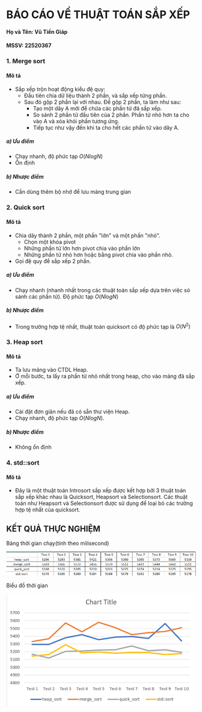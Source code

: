 # BÁO CÁO VỀ THUẬT TOÁN SẮP XẾP #

#### Họ và Tên: Vũ Tiến Giáp ####
#### MSSV: 22520367 ####

### 1. Merge sort ###
#### Mô tả ####
- Sắp xếp trộn hoạt động kiểu đệ quy:
  - Đầu tiên chia dữ liệu thành 2 phần, và sắp xếp từng phần.
  - Sau đó gộp 2 phần lại với nhau. Để gộp 2 phần, ta làm như sau:
    - Tạo một dãy A mới để chứa các phần tử đã sắp xếp. 
    - So sánh 2 phần tử đầu tiên của 2 phần. Phần tử nhỏ hơn ta cho vào A và xóa khỏi phần tương ứng.
    - Tiếp tục như vậy đến khi ta cho hết các phần tử vào dãy A.
##### a) Ưu điểm
- Chạy nhanh, độ phức tạp $O(NlogN)$
- Ổn định
##### b) Nhược điểm #####
- Cần dùng thêm bộ nhớ để lưu mảng trung gian

### 2. Quick sort ###
#### Mô tả ####
- Chia dãy thành 2 phần, một phần "lớn" và một phần "nhỏ".
  - Chọn một khóa pivot
  - Những phần tử lớn hơn pivot chia vào phần lớn
  - Những phần tử nhỏ hơn hoặc bằng pivot chia vào phần nhỏ.
- Gọi đệ quy để sắp xếp 2 phần.
##### a) Ưu điểm
- Chạy nhanh (nhanh nhất trong các thuật toán sắp xếp dựa trên việc só sánh các phần tử). Độ phức tạp $O(NlogN)$
##### b) Nhược điểm #####
- Trong trường hợp tệ nhất, thuật toán quicksort có độ phức tạp là $O(N^2)$

### 3. Heap sort ###
#### Mô tả ####
- Ta lưu mảng vào CTDL Heap.
- Ở mỗi bước, ta lấy ra phần tử nhỏ nhất trong heap, cho vào mảng đã sắp xếp.
##### a) Ưu điểm
- Cài đặt đơn giản nếu đã có sẵn thư viện Heap.
- Chạy nhanh, độ phức tạp $O(NlogN)$.
##### b) Nhược điểm #####
- Không ổn định

### 4. std::sort ###
#### Mô tả ####
- Đây là một thuật toán Introsort sắp xếp được kết hợp bởi 3 thuật toán sắp xếp khác nhau là Quicksort, Heapsort và Selectionsort. Các thuật toán như Heapsort và Selectionsort được sử dụng để loại bỏ các trường hợp tệ nhất của quicksort.

## KẾT QUẢ THỰC NGHIỆM ##
Bảng thời gian chạy(tính theo milisecond)<br />

![image](https://github.com/Giapppp/UIT/blob/main/table1.png)<br />

Biểu đồ thời gian<br b/>

![image](https://github.com/Giapppp/UIT/blob/main/chart.png)





